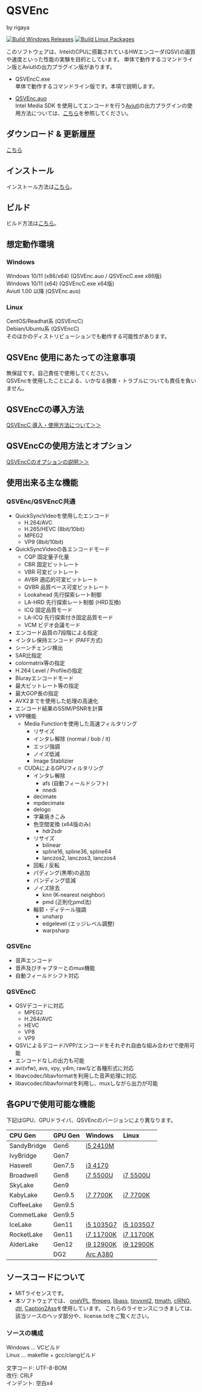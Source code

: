 
# QSVEnc
by rigaya

[![Build Windows Releases](https://github.com/rigaya/QSVEnc/actions/workflows/build_releases.yml/badge.svg)](https://github.com/rigaya/QSVEnc/actions/workflows/build_releases.yml)  [![Build Linux Packages](https://github.com/rigaya/QSVEnc/actions/workflows/build_packages.yml/badge.svg)](https://github.com/rigaya/QSVEnc/actions/workflows/build_packages.yml)  

このソフトウェアは、IntelのCPUに搭載されているHWエンコーダ(QSV)の画質や速度といった性能の実験を目的としています。
単体で動作するコマンドライン版とAviutlの出力プラグイン版があります。  

- QSVEncC.exe  
  単体で動作するコマンドライン版です。本項で説明します。

- [QSVEnc.auo](./QSVEnc_auo_readme.md)  
  Intel Media SDK を使用してエンコードを行う[Aviutl](http://spring-fragrance.mints.ne.jp/aviutl/)の出力プラグインの使用方法については、[こちら](./QSVEnc_auo_readme.md)を参照してください。

## ダウンロード & 更新履歴
[こちら](https://github.com/rigaya/QSVEnc/releases)

## インストール
インストール方法は[こちら](./Install.ja.md)。

## ビルド
ビルド方法は[こちら](./Build.ja.md)。

## 想定動作環境
### Windows
Windows 10/11 (x86/x64) (QSVEnc.auo / QSVEncC.exe x86版)  
Windows 10/11 (x64) (QSVEncC.exe x64版)  
Aviutl 1.00 以降 (QSVEnc.auo)  

### Linux
CentOS/Readhat系 (QSVEncC)  
Debian/Ubuntu系 (QSVEncC)  
  そのほかのディストリビューションでも動作する可能性があります。

## QSVEnc 使用にあたっての注意事項
無保証です。自己責任で使用してください。  
QSVEncを使用したことによる、いかなる損害・トラブルについても責任を負いません。

## QSVEncCの導入方法
[QSVEncC 導入・使用方法について＞＞](http://rigaya34589.blog135.fc2.com/blog-entry-704.html)

## QSVEncCの使用方法とオプション
[QSVEncCのオプションの説明＞＞](./QSVEncC_Options.ja.md)

## 使用出来る主な機能
### QSVEnc/QSVEncC共通
- QuickSyncVideoを使用したエンコード
   - H.264/AVC
   - H.265/HEVC (8bit/10bit)
   - MPEG2
   - VP9 (8bit/10bit)
- QuickSyncVideoの各エンコードモード
   - CQP       固定量子化量
   - CBR       固定ビットレート
   - VBR       可変ビットレート
   - AVBR      適応的可変ビットレート
   - QVBR      品質ベース可変ビットレート
   - Lookahead 先行探索レート制御
   - LA-HRD    先行探索レート制御 (HRD互換)
   - ICQ       固定品質モード
   - LA-ICQ    先行探索付き固定品質モード
   - VCM       ビデオ会議モード
- エンコード品質の7段階による指定
- インタレ保持エンコード (PAFF方式)
- シーンチェンジ検出
- SAR比指定
- colormatrix等の指定
- H.264 Level / Profileの指定
- Blurayエンコードモード
- 最大ビットレート等の指定
- 最大GOP長の指定
- AVX2までを使用した処理の高速化
- エンコード結果のSSIM/PSNRを計算
- VPP機能
  - Media Functionを使用した高速フィルタリング
    - リサイズ
    - インタレ解除 (normal / bob / it)
    - エッジ強調
    - ノイズ低減
    - Image Stablizier
  - CUDAによるGPUフィルタリング
    - インタレ解除
      - afs (自動フィールドシフト)
      - nnedi
    - decimate
    - mpdecimate
    - delogo
    - 字幕焼きこみ
    - 色空間変換 (x64版のみ)
      - hdr2sdr
    - リサイズ  
      - bilinear
      - spline16, spline36, spline64
      - lanczos2, lanczos3, lanczos4
    - 回転 / 反転
    - パディング(黒帯)の追加
    - バンディング低減
    - ノイズ除去
      - knn (K-nearest neighbor)
      - pmd (正則化pmd法)
    - 輪郭・ディテール強調
      - unsharp
      - edgelevel (エッジレベル調整)
      - warpsharp

### QSVEnc
- 音声エンコード
- 音声及びチャプターとのmux機能
- 自動フィールドシフト対応

### QSVEncC
- QSVデコードに対応
  - MPEG2
  - H.264/AVC
  - HEVC
  - VP8
  - VP9
- QSVによるデコード/VPP/エンコードをそれぞれ自由な組み合わせで使用可能
- エンコードなしの出力も可能
- avi(vfw), avs, vpy, y4m, rawなど各種形式に対応
- libavcodec/libavformatを利用した音声処理に対応
- libavcodec/libavformatを利用し、muxしながら出力が可能

## 各GPUで使用可能な機能
下記はGPU、GPUドライバ、QSVEncのバージョンにより異なります。

| CPU Gen     | GPU Gen |  Windows                                                 | Linux | 
|:--          |:--      |:--                                                      |:--    |
| SandyBridge | Gen6     | [i5 2410M](./GPUFeatures/QSVEnc_SND_i5_2410M_Win.txt)   |  |
| IvyBridge   | Gen7     |                                                         |  |
| Haswell     | Gen7.5   | [i3 4170](./GPUFeatures/QSVEnc_HSW_i3_4170_Win.txt)     |  |
| Broadwell   | Gen8     | [i7 5500U](./GPUFeatures/QSVEnc_BDW_i7_5500U_Win.txt)   | [i7 5500U](./GPUFeatures/QSVEnc_BDW_i7_5500U_Ubuntu2004.txt)  |
| SkyLake     | Gen9     |                                                         |  |
| KabyLake    | Gen9.5   | [i7 7700K](./GPUFeatures/QSVEnc_KBL_i7_7700K_Win.txt)   | [i7 7700K](./GPUFeatures/QSVEnc_KBL_i7_7700K_Ubuntu2204.txt)  |
| CoffeeLake  | Gen9.5   |                                                         |  |
| CommetLake  | Gen9.5   |                                                         |  |
| IceLake     | Gen11    | [i5 1035G7](./GPUFeatures/QSVEnc_ICL_i5_1035G7_Win.txt) | [i5 1035G7](./GPUFeatures/QSVEnc_ICL_i5_1035G7_Ubuntu2004.txt)  |
| RocketLake  | Gen11    | [i7 11700K](./GPUFeatures/QSVEnc_RKL_i7_11700K_Win.txt) | [i7 11700K](./GPUFeatures/QSVEnc_RKL_i7_11700K_Ubuntu2204_libmfxgen.txt)  |
| AlderLake   | Gen12    | [i9 12900K](./GPUFeatures/QSVEnc_ADL_i9_12900K_Win.txt) | [i9 12900K](./GPUFeatures/QSVEnc_ADL_i9_12900K_Ubuntu2004.txt) |
|             | DG2      | [Arc A380](./GPUFeatures/QSVEnc_DG2_Arc_A380_Win.txt)   |  |

## ソースコードについて
- MITライセンスです。
- 本ソフトウェアでは、
  [oneVPL](https://github.com/oneapi-src/oneVPL/),
  [ffmpeg](https://ffmpeg.org/),
  [libass](https://github.com/libass/libass),
  [tinyxml2](http://www.grinninglizard.com/tinyxml2/),
  [ttmath](http://www.ttmath.org/),
  [clRNG](https://github.com/clMathLibraries/clRNG),
  [dtl](https://github.com/cubicdaiya/dtl),
  [Caption2Ass](https://github.com/maki-rxrz/Caption2Ass_PCR)を使用しています。
  これらのライセンスにつきましては、該当ソースのヘッダ部分や、license.txtをご覧ください。

### ソースの構成
Windows ... VCビルド  
Linux ... makefile + gcc/clangビルド  

文字コード: UTF-8-BOM  
改行: CRLF  
インデント: 空白x4  
